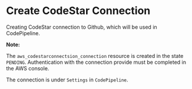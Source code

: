 # Create CodeStar Connection

Creating CodeStar connection to Github, which will be used in CodePipeline.

**Note:**

The `aws_codestarconnectsion_connection` resource is created in the state `PENDING`. Authentication with the connection provide must be completed in the AWS console.

The connection is under `Settings` in `CodePipeline`.
